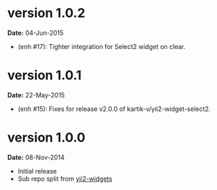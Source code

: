 version 1.0.2
=============
**Date:** 04-Jun-2015

- (enh #17): Tighter integration for Select2 widget on clear.

version 1.0.1
=============
**Date:** 22-May-2015

- (enh #15): Fixes for release v2.0.0 of kartik-v/yii2-widget-select2.

version 1.0.0
=============
**Date:** 08-Nov-2014

- Initial release 
- Sub repo split from [yii2-widgets](https://github.com/kartik-v/yii2-widgets)